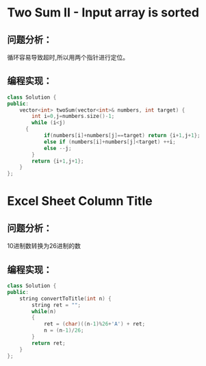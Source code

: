 # Two Sum II - Input array is sorted
## 问题分析：
循环容易导致超时,所以用两个指针进行定位。
## 编程实现：
```C++
class Solution {
public:
    vector<int> twoSum(vector<int>& numbers, int target) {
        int i=0,j=numbers.size()-1;
        while (i<j) 
      {
            if(numbers[i]+numbers[j]==target) return {i+1,j+1};
            else if (numbers[i]+numbers[j]<target) ++i;
            else --j;
        }
        return {i+1,j+1};
    }
};
```

# Excel Sheet Column Title
## 问题分析：
10进制数转换为26进制的数
## 编程实现：
```C++
class Solution {
public:
    string convertToTitle(int n) {
        string ret = "";
        while(n)
        {
            ret = (char)((n-1)%26+'A') + ret;
            n = (n-1)/26;
        }
        return ret;
    }
};
```

